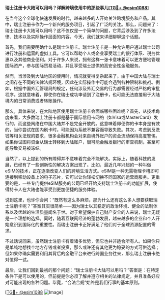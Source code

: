 **瑞士注册卡大陆可以用吗？详解跨境使用中的那些事儿[[TG💪+ @esim1088](https://t.me/s/esim1088)]**

在当今这个全球化快速发展的时代，越来越多的人开始关注跨境服务和产品。其中，瑞士注册卡作为一个新兴的服务项目，引起了广泛的关注。那么，问题来了：瑞士注册卡大陆可以用吗？这不仅仅是一个简单的问题，它背后涉及到了许多法律、技术以及实际操作层面的内容。今天，我们就来详细聊聊这个话题。

首先，我们需要明确什么是瑞士注册卡。瑞士注册卡是一种允许用户通过瑞士公司进行注册和运营的虚拟工具，它可以帮助个人或企业享受瑞士的银行体系、税务优惠以及其他商业便利。对于许多人来说，拥有这样一张卡意味着可以更方便地管理国际资产，参与国际贸易活动，并且享受瑞士提供的高安全性金融服务。

然而，当涉及到大陆地区的使用时，情况就变得复杂起来了。由于中国大陆与瑞士之间存在不同的法律法规环境，因此在实际操作中可能会遇到各种限制和挑战。例如，根据中国外汇管理局的规定，任何涉及外汇交易的行为都需要经过严格的审批程序。这就意味着，即使你在瑞士成功申请到了注册卡，也可能无法直接用于大陆境内的日常消费或者转账操作。

那么，具体来说，在大陆地区使用瑞士注册卡会面临哪些困难呢？首先，从技术角度来看，大多数瑞士注册卡都是基于国际信用卡网络（如Visa或MasterCard）发行的，而这些网络在中国大陆并不是完全开放的。这意味着即便你的卡本身是有效的，当你尝试在国内刷卡时，可能因为系统不兼容而导致失败。其次，考虑到反洗钱等相关法规的要求，很多金融机构会对来自境外账户的资金流动保持高度警惕。如果你试图将资金从瑞士转移到大陆账户，很可能会触发银行的审查机制，甚至可能导致交易被冻结。

当然了，以上提到的所有障碍并不意味着完全不能解决。实际上，随着科技的发展，已经有了一些创新性的解决方案出现了。比如，最近几年兴起的一种叫做eSIM的技术，正在逐渐改变人们的跨境生活方式。eSIM是一种无需物理卡槽即可连接到移动设备上的电子芯片，它可以让你轻松切换不同国家的运营商服务。更重要的是，一些专门提供eSIM服务的公司已经开始支持瑞士注册卡的功能扩展，使得持卡人在大陆也能享受到更加便捷的服务体验。

说到这里，也许你会问：“既然有这么多麻烦，那为什么还有这么多人想要获取瑞士注册卡呢？”答案其实很简单——因为瑞士以其稳定的政治环境、健全的法制体系以及优越的生活质量闻名于世。对于希望保护自己财产安全的人来说，瑞士无疑是一个理想的选择。同时，随着互联网经济的蓬勃发展，越来越多的企业和个人开始意识到国际化的重要性。而瑞士注册卡正好满足了他们对于全球资源配置的需求。

不过话说回来，虽然瑞士注册卡有着诸多优势，但它也并非适合所有人。如果你只是单纯地想找个地方存钱或者投资，那么或许还有其他更为稳妥的方式可供选择；但如果你确实需要利用其背后的金融平台来进行跨国业务往来，那么瑞士注册卡绝对值得一试。

最后，让我们回到最初的那个问题：“瑞士注册卡大陆可以用吗？”答案是：在特定条件下是可以使用的，但前提是你必须了解并遵守相关的法律规定，并且准备好应对可能出现的各种问题。毕竟，“合法合规”始终是我们行事的基本原则。

[[TG💪+ @esim1088](https://t.me/s/esim1088) ![Image](https://i.postimg.cc/4NQfJmqS/Snipaste-2025-05-13-00-14-12.png)]